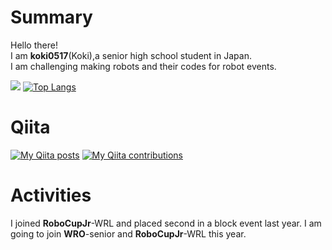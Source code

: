 # Summary
Hello there!  
I am **koki0517**(Koki),a senior high school student in Japan.  
I am challenging making robots and their codes for robot events.

![](https://github-profile-summary-cards.vercel.app/api/cards/profile-details?username=koki0517&theme=vue)
[![Top Langs](https://github-readme-stats.vercel.app/api/top-langs/?username=koki0517&layout=compact&langs_count=6)](https://github.com/anuraghazra/github-readme-stats)

# Qiita
[![My Qiita posts](https://qiita-badge.apiapi.app/s/kikou0517/posts.svg)](http://qiita.com/kikou0517)
[![My Qiita contributions](https://qiita-badge.apiapi.app/s/kikou0517/contributions.svg)](http://qiita.com/kikou0517)

# Activities
I joined **RoboCupJr**-WRL and placed second in a block event last year.
I am going to join **WRO**-senior and **RoboCupJr**-WRL this year.

